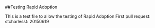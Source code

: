 ##Testing Rapid Adoption

This is a test file to allow the testing of Rapid Adoption
First pull request:
stcharlesst: 20150619